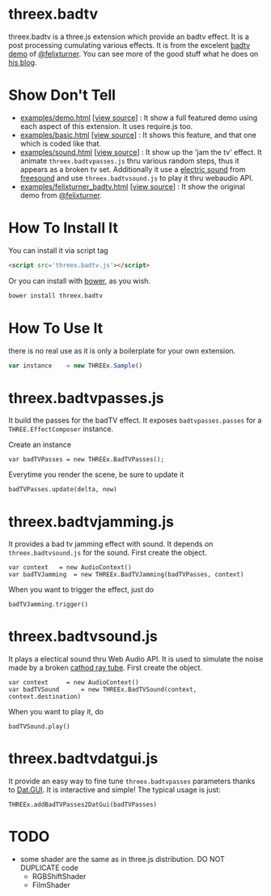 threex.badtv
===================

threex.badtv is a three.js extension which provide an badtv effect. It is a post
processing cumulating various effects.
It is from the excelent [badtv demo](http://www.airtightinteractive.com/demos/js/badtvshader/)
of [@felixturner](https://twitter.com/felixturner).
You can see more of the good stuff what he does on
[his blog](http://www.airtightinteractive.com/news).

Show Don't Tell
===============
* [examples/demo.html](http://jeromeetienne.github.io/threex.badtv/examples/demo.html)
\[[view source](https://github.com/jeromeetienne/threex.badtv/blob/master/examples/demo.html)\] :
It show a full featured demo using each aspect of this extension.
It uses require.js too.
* [examples/basic.html](http://jeromeetienne.github.io/threex.badtv/examples/basic.html)
\[[view source](https://github.com/jeromeetienne/threex.badtv/blob/master/examples/basic.html)\] :
It shows this feature, and that one which is coded like that.
* [examples/sound.html](http://jeromeetienne.github.io/threex.badtv/examples/sound.html)
\[[view source](https://github.com/jeromeetienne/threex.badtv/blob/master/examples/sound.html)\] :
It show up the 'jam the tv' effect. It animate ```threex.badtvpasses.js``` thru various 
random steps, thus it appears as a broken tv set. Additionally it use a 
[electric sound](http://www.freesound.org/people/Bekir_VirtualDJ/sounds/132834/)
from
[freesound](http://www.freesound.org/) and use ```threex.badtvsound.js``` to play it thru webaudio API.
* [examples/felixturner_badtv.html](http://jeromeetienne.github.io/threex.badtv/examples/felixturner_badtv.html)
\[[view source](https://github.com/jeromeetienne/threex.badtv/blob/master/examples/felixturner_badtv.html)\] :
It show the original demo from [@felixturner](https://twitter.com/felixturner).

How To Install It
=================

You can install it via script tag

```html
<script src='threex.badtv.js'></script>
```

Or you can install with [bower](http://bower.io/), as you wish.

```bash
bower install threex.badtv
```

How To Use It
=============

there is no real use as it is only a boilerplate for your own extension.

```javascript
var instance	= new THREEx.Sample()
```

threex.badtvpasses.js
=====================
It build the passes for the badTV effect.
It exposes ```badtvpasses.passes``` for a ```THREE.EffectComposer``` instance.

Create an instance

```
var badTVPasses	= new THREEx.BadTVPasses();
```

Everytime you render the scene, be sure to update it

```
badTVPasses.update(delta, now)		
```

threex.badtvjamming.js
======================

It provides a bad tv jamming effect with sound. 
It depends on ```threex.badtvsound.js``` for the sound.
First create the object.

```
var context   = new AudioContext()
var badTVJamming  = new THREEx.BadTVJamming(badTVPasses, context)
```

When you want to trigger the effect, just do

```
badTVJamming.trigger()
```

threex.badtvsound.js
====================
It plays a electical sound thru Web Audio API. It is used to simulate
the noise made by a broken [cathod ray tube](http://en.wikipedia.org/wiki/Cathode_ray_tube).
First create the object.

```
var context		= new AudioContext()
var badTVSound		= new THREEx.BadTVSound(context, context.destination)
```

When you want to play it, do 

```
badTVSound.play()
```

threex.badtvdatgui.js
=====================

It provide an easy way to fine tune ```threex.badtvpasses``` parameters
thanks to 
[Dat.GUI](https://code.google.com/p/dat-gui/). 
It is interactive and simple!
The typical usage is just:

```
THREEx.addBadTVPasses2DatGui(badTVPasses)
```

TODO
====
* some shader are the same as in three.js distribution. DO NOT DUPLICATE code
  * RGBShiftShader
  * FilmShader



